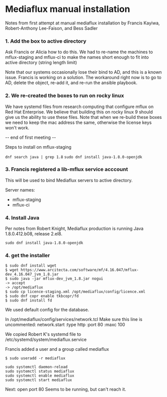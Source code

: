 # Mediaflux manual installation
Notes from first attempt at manual mediaflux installation by Francis Kayiwa, Robert-Anthony Lee-Faison, and Bess Sadler

### 1. Add the box to active directory
Ask Francis or Alicia how to do this. 
We had to re-name the machines to mflux-staging and mflux-ci to make the names short enough to fit into active directory (string length limit)

Note that our systems occasionally lose their bind to AD, and this is a known issue. Francis is working on a solution. The workaround right now is to go to AD, delete the object, re-add it, and re-run the ansible playbook.

### 2. We re-created the boxes to run on rocky linux
We have systemd files from research computing that configure mflux on Red Hat Enterprise. We believe that building this on rocky linux 9 should give us the ability to use these files.
Note that when we re-build these boxes we need to keep the mac address the same, otherwise the license keys won't work.

-- end of first meeting --

Steps to install on mflux-staging

`dnf search java | grep 1.8` 
`sudo dnf install java-1.8.0-openjdk`

### 3. Francis registered a lib-mflux service acccount
This will be used to bind Mediaflux servers to active directory. 

Server names:
* mflux-staging
* mflux-ci

### 4. Install Java
Per notes from Robert Knight, Mediaflux production is running Java 1.8.0.412.b08, release 2.el8.  

`sudo dnf install java-1.8.0-openjdk`

### 4. get the installer
```unix
$ sudo dnf install wget
$ wget https://www.arcitecta.com/software/mf/4.16.047/mflux-dev_4.16.047_jvm_1.8.jar
$ sudo java -jar mflux-dev_jvm_1.8.jar nogui
-> accept
-> /opt/mediaflux
$ sudo cp licence-staging.xml /opt/mediaflux/config/licence.xml
$ sudo dnf copr enable tkbcopr/fd
$ sudo dnf install fd
```

We used default config for the  database.

  In /opt/mediaflux/config/services/network.tcl
  Make sure this line is uncommented:
  network.start :type http :port 80 :maxc 100


We copied Robert K's systemd file to /etc/systemd/system/mediaflux.service

Francis added a user and a group called mediaflux  

```
$ sudo useradd -r mediaflux

```

```
sudo systemctl daemon-reload
sudo systemctl status mediaflux
sudo systemctl enable mediaflux
sudo systemctl start mediaflux
```

Next: open port 80 
Seems to be running, but can't reach it.